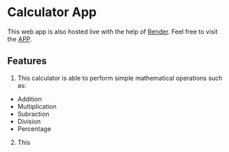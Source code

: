 # Calculator App

This web app is also hosted live with the help of [Render](https://render.com/).
Feel free to visit the [APP](https://calculator-app-2ojp.onrender.com).

## Features

1. This calculator is able to perform simple mathematical operations such as:
  - Addition
  - Multiplication
  - Subraction
  - Division
  - Percentage

2. This 
